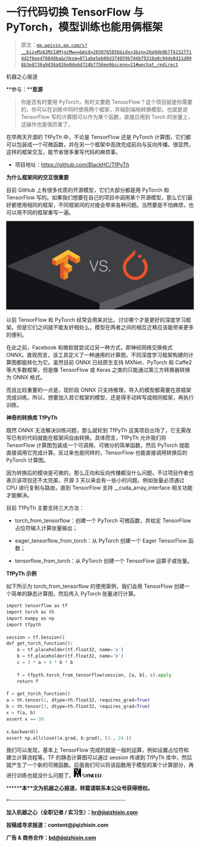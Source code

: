 # 一行代码切换 TensorFlow 与 PyTorch，模型训练也能用俩框架

> 原文：[`mp.weixin.qq.com/s?__biz=MzA3MzI4MjgzMw==&mid=2650765856&idx=3&sn=26a9de9b7f4152ff14d2f6ee478848ba&chksm=871abe5eb06d374859b744b79310a0c9dde8d11d898b3e8736a9436a026e0de6d724b7756ee9&scene=21#wechat_redirect`](http://mp.weixin.qq.com/s?__biz=MzA3MzI4MjgzMw==&mid=2650765856&idx=3&sn=26a9de9b7f4152ff14d2f6ee478848ba&chksm=871abe5eb06d374859b744b79310a0c9dde8d11d898b3e8736a9436a026e0de6d724b7756ee9&scene=21#wechat_redirect)

机器之心报道

**参与：****思源**

> 你是否有时要用 PyTorch，有时又要跑 TensorFlow？这个项目就是你需要的，你可以在训练中同时使用两个框架，并端到端地转换模型。也就是说 TensorFlow 写的计算图可以作为某个函数，直接应用到 Torch 的张量上，这操作也是很厉害了。

在早两天开源的 TfPyTh 中，不论是 TensorFlow 还是 PyTorch 计算图，它们都可以包装成一个可微函数，并在另一个框架中高效完成前向与反向传播。很显然，这样的框架交互，能节省很多重写代码的麻烦事。

*   项目地址：https://github.com/BlackHC/TfPyTh

**为什么框架间的交互很重要**

目前 GitHub 上有很多优质的开源模型，它们大部分都是用 PyTorch 和 TensorFlow 写的。如果我们想要在自己的项目中调用某个开源模型，那么它们最好都使用相同的框架，不同框架间的对接会带来各种问题。当然要是不怕麻烦，也可以用不同的框架重写一遍。

![](img/04232987d2fbd878e90d1c26fc31bc41.jpg)

以前 TensorFlow 和 PyTorch 经常会用来对比，讨论哪个才是更好的深度学习框架。但是它们之间就不能友好相处么，模型在两者之间的相互迁移应该能带来更多的便利。

在此之前，Facebook 和微软就尝试过另一种方式，即神经网络交换格式 ONNX。直观而言，该工具定义了一种通用的计算图，不同深度学习框架构建的计算图都能转化为它。虽然目前 ONNX 已经原生支持 MXNet、PyTorch 和 Caffe2 等大多数框架，但是像 TensorFlow 或 Keras 之类的只能通过第三方转换器转换为 ONNX 格式。

而且比较重要的一点是，现阶段 ONNX 只支持推理，导入的模型都需要在原框架完成训练。所以，想要加入其它框架的模型，还是得手动转写成相同框架，再执行训练。

**神奇的转换库 TfPyTh**

既然 ONNX 无法解决训练问题，那么就轮到 TfPyTh 这类项目出场了，它无需改写已有的代码就能在框架间自由转换。具体而言，TfPyTh 允许我们将 TensorFlow 计算图包装成一个可调用、可微分的简单函数，然后 PyTorch 就能直接调用它完成计算。反过来也是同样的，TensorFlow 也能直接调用转换后的 PyTorch 计算图。

因为转换后的模块是可微的，那么正向和反向传播都没什么问题。不过项目作者也表示该项目还不太完美，开源 3 天以来会有一些小的问题。例如张量必须通过 CPU 进行复制与路由，直到 TensorFlow 支持 __cuda_array_interface 相关功能才能解决。

目前 TfPyTh 主要支持三大方法：

*   torch_from_tensorflow：创建一个 PyTorch 可微函数，并给定 TensorFlow 占位符输入计算张量输出；

*   eager_tensorflow_from_torch：从 PyTorch 创建一个 Eager TensorFlow 函数；

*   tensorflow_from_torch：从 PyTorch 创建一个 TensorFlow 运算子或张量。

**TfPyTh 示例**

如下所示为 torch_from_tensorflow 的使用案例，我们会用 TensorFlow 创建一个简单的静态计算图，然后传入 PyTorch 张量进行计算。

```py
import tensorflow as tf
import torch as th
import numpy as np
import tfpyth

session = tf.Session()
def get_torch_function():
    a = tf.placeholder(tf.float32, name='a')
    b = tf.placeholder(tf.float32, name='b')
    c = 3 * a + 4 * b * b

    f = tfpyth.torch_from_tensorflow(session, [a, b], c).apply
    return f

f = get_torch_function()
a = th.tensor(1, dtype=th.float32, requires_grad=True)
b = th.tensor(3, dtype=th.float32, requires_grad=True)
x = f(a, b)
assert x == 39.

x.backward()
assert np.allclose((a.grad, b.grad), (3., 24.)) 
```

我们可以发现，基本上 TensorFlow 完成的就是一般的运算，例如设置占位符和建立计算流程等。TF 的静态计算图可以通过 session 传递到 TfPyTh 库中，然后就产生了一个新的可微函数。后面我们可以将该函数用于模型的某个计算部分，再进行训练也就没什么问题了。******![](img/98db554c57db91144fde9866558fb8c3.jpg)******

********本****文为机器之心报道，**转载请联系本公众号获得授权****。**

✄------------------------------------------------

**加入机器之心（全职记者 / 实习生）：hr@jiqizhixin.com**

**投稿或寻求报道：**content**@jiqizhixin.com**

**广告 & 商务合作：bd@jiqizhixin.com**